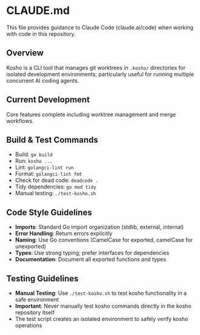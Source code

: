 # CLAUDE.md

This file provides guidance to Claude Code (claude.ai/code) when working with code in this repository.

## Overview

Kosho is a CLI tool that manages git worktrees in `.kosho/` directories for isolated development environments, particularly useful for running multiple concurrent AI coding agents.

## Current Development

Core features complete including worktree management and merge workflows.

## Build & Test Commands

- Build: `go build`
- Run: `kosho ...`
- Lint: `golangci-lint run`
- Format: `golangci-lint fmt`
- Check for dead code: `deadcode .`
- Tidy dependencies: `go mod tidy`
- Manual testing: `./test-kosho.sh`

## Code Style Guidelines

- **Imports**: Standard Go import organization (stdlib, external, internal)
- **Error Handling**: Return errors explicitly
- **Naming**: Use Go conventions (CamelCase for exported, camelCase for unexported)
- **Types**: Use strong typing; prefer interfaces for dependencies
- **Documentation**: Document all exported functions and types

## Testing Guidelines

- **Manual Testing**: Use `./test-kosho.sh` to test kosho functionality in a safe environment
- **Important**: Never manually test kosho commands directly in the kosho repository itself
- The test script creates an isolated environment to safely verify kosho operations
